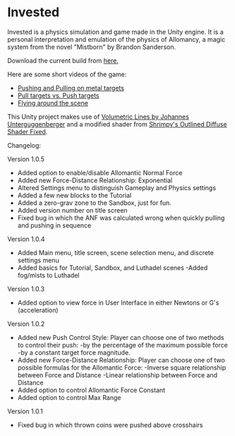 # Invested
Invested is a physics simulation and game made in the Unity engine. It is a personal interpretation and emulation of the physics of Allomancy, a magic system from the novel "Mistborn" by Brandon Sanderson.

Download the current build from [here.](https://www.dropbox.com/s/j9jscf4xf8pf04i/Invested%201.0.4.zip?dl=1)

Here are some short videos of the game:
- [Pushing and Pulling on metal targets](https://gfycat.com/PowerfulPaleAuk)
- [Pull targets vs. Push targets](https://gfycat.com/FoolishUnderstatedBackswimmer)
- [Flying around the scene](https://gfycat.com/SpecificInferiorCaracal)

This Unity project makes use of [Volumetric Lines by Johannes Unterguggenberger](https://assetstore.unity.com/packages/tools/particles-effects/volumetric-lines-29160) and a modified shader from [Shrimpy's Outlined Diffuse Shader Fixed](https://github.com/Shrimpey/Outlined-Diffuse-Shader-Fixed).

Changelog:

Version 1.0.5

- Added option to enable/disable Allomantic Normal Force
- Added new Force-Distance Relationship: Exponential
- Altered Settings menu to distinguish Gameplay and Physics settings
- Added a few new blocks to the Tutorial
- Added a zero-grav zone to the Sandbox, just for fun.
- Added version number on title screen
- Fixed bug in which the ANF was calculated wrong when quickly pulling and pushing in sequence
	
Version 1.0.4

- Added Main menu, title screen, scene selection menu, and discrete settings menu
- Added basics for Tutorial, Sandbox, and Luthadel scenes
	-Added fog/mists to Luthadel

Version 1.0.3

- Added option to view force in User Interface in either Newtons or G's (acceleration)

Version 1.0.2

- Added new Push Control Style: Player can choose one of two methods to control their push:
	-by the percentage of the maximum possible force
	-by a constant target force magnitude.
- Added new Force-Distance Relationship: Player can choose one of two possible formulas for the Allomantic Force:
	-Inverse square relationship between Force and Distance
	-Linear relationship between Force and Distance
- Added option to control Allomantic Force Constant
- Added option to control Max Range

Version 1.0.1

- Fixed bug in which thrown coins were pushed above crosshairs

